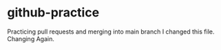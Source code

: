 # github-practice
Practicing pull requests and merging into main branch
I changed this file.
Changing Again.